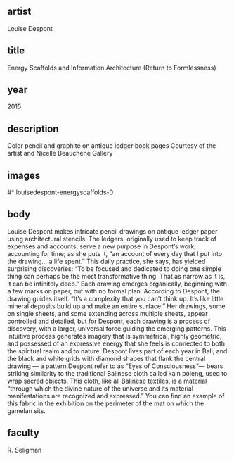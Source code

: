 ## artist
Louise Despont 

## title
Energy Scaffolds and Information Architecture (Return to Formlessness)

## year
2015

## description
Color pencil and graphite on antique ledger book pages 
Courtesy of the artist and Nicelle Beauchene Gallery 

## images
#* louisedespont-energyscaffolds-0

## body
Louise Despont makes intricate pencil drawings on antique ledger paper using architectural stencils. The ledgers, originally used to keep track of expenses and accounts, serve a new purpose in Despont’s work, accounting for time; as she puts it, “an account of every day that I put into the drawing… a life spent.” This daily practice, she says, has yielded surprising discoveries: “To be focused and dedicated to doing one simple thing can perhaps be the most transformative thing. That as narrow as it is, it can be infinitely deep.” Each drawing emerges organically, beginning with a few marks on paper, but with no formal plan. According to Despont, the drawing guides itself. “It’s a complexity that you can’t think up. It’s like little mineral deposits build up and make an entire surface.” Her drawings, some on single sheets, and some extending across multiple sheets, appear controlled and detailed, but for Despont, each drawing is a process of discovery, with a larger, universal force guiding the emerging patterns. This intuitive process generates imagery that is symmetrical, highly geometric, and possessed of an expressive energy that she feels is connected to both the spiritual realm and to nature. Despont lives part of each year in Bali, and the black and white grids with diamond shapes that flank the central drawing — a pattern Despont refer to as “Eyes of Consciousness”— bears striking similarity to the traditional Balinese cloth called kain poleng, used to wrap sacred objects. This cloth, like all Balinese textiles, is a material “through which the divine nature of the universe and its material manifestations are recognized and expressed.” You can find an example of this fabric in the exhibition on the perimeter of the mat on which the gamelan sits. 

## faculty
R. Seligman